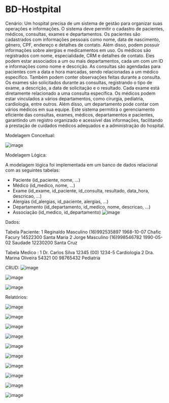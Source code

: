 # BD-Hostpital
Cenário:
Um hospital precisa de um sistema de gestão para organizar suas operações e informações. O sistema deve permitir o cadastro de pacientes, médicos, consultas, exames e departamentos.
Os pacientes são cadastrados com informações pessoais como nome, data de nascimento, gênero, CPF, endereço e detalhes de contato. Além disso, podem possuir informações sobre alergias e medicamentos em uso.
Os médicos são registrados com nome, especialidade, CRM e detalhes de contato. Eles podem estar associados a um ou mais departamentos, cada um com um ID e informações como nome e descrição.
As consultas são agendadas para pacientes com a data e hora marcadas, sendo relacionadas a um médico específico. Também podem conter observações feitas durante a consulta.
Os exames são solicitados durante as consultas, registrando o tipo de exame, a descrição, a data de solicitação e o resultado. Cada exame está diretamente relacionado a uma consulta específica.
Os médicos podem estar vinculados a vários departamentos, como cirurgia, pediatria, cardiologia, entre outros. Além disso, um departamento pode contar com vários médicos em sua equipe.
Este sistema permitirá o gerenciamento eficiente das consultas, exames, médicos, departamentos e pacientes, garantindo um registro organizado e acessível das informações, facilitando a prestação de cuidados médicos adequados e a administração do hospital.

Modelagem Conceitual:

![image](https://github.com/GustavoMSantoss/BD-Hostpital/assets/141965903/305ee487-8414-4761-a4c0-619ae369842c)

Modelagem Lógica:

A modelagem lógica foi implementada em um banco de dados relacional com as seguintes tabelas:

- Paciente (id_paciente, nome, ...)
- Médico (id_medico, nome, ...)
- Exame (id_exame, id_paciente, id_consulta, resultado, data_hora, descricao, ...)
- Alergias (id_alergias, id_paciente, alergias, ...)
- Departamento (id_departamento, id_medico, nome, descricao, ...)
- Associação (id_medico, id_departamento)
![image](https://github.com/GustavoMSantoss/BD-Hostpital/assets/141965903/a46b172b-5737-4690-b173-d4722e3798b0)

Dados:

Tabela Paciente:
1	Reginaldo	Masculino	(16)992535897	1968-10-07	Chafic Facury	14522300	Santa Maria
2	Jorge	Masculino	(16)998546782	1990-05-02	Saudade	12230200	Santa Cruz

Tabela Medico :
1	Dr. Carlos Silva	12345	(00) 1234-5	Cardiologia
2	Dra. Marina Oliveira	54321	00 98765432	Pediatria

CRUD:
![image](https://github.com/GustavoMSantoss/BD-Hostpital/assets/141965903/89cdb290-4348-47f4-83d7-17e8462de091)

![image](https://github.com/GustavoMSantoss/BD-Hostpital/assets/141965903/a3962c42-3569-4b6c-86e5-9c69bbd028d7)

![image](https://github.com/GustavoMSantoss/BD-Hostpital/assets/141965903/ed402cda-4199-4499-a005-608116f6676f)

Relatórios:

![image](https://github.com/GustavoMSantoss/BD-Hostpital/assets/141965903/421d1dc6-cef4-4328-a696-5e4cf86aeb41)

![image](https://github.com/GustavoMSantoss/BD-Hostpital/assets/141965903/f25cb00e-bbd2-4abb-aa99-87f57a9f8ac7)

![image](https://github.com/GustavoMSantoss/BD-Hostpital/assets/141965903/ad27c518-b6bf-4396-959d-33a25eaf4245)

![image](https://github.com/GustavoMSantoss/BD-Hostpital/assets/141965903/268214dd-4d81-48a5-8884-99052afa3de5)

![image](https://github.com/GustavoMSantoss/BD-Hostpital/assets/141965903/547eb121-593a-4f82-9542-e69f3f445658)

![image](https://github.com/GustavoMSantoss/BD-Hostpital/assets/141965903/2b67d325-04d2-4bd4-9a1f-ab21f8a49285)

![image](https://github.com/GustavoMSantoss/BD-Hostpital/assets/141965903/26077992-dde1-49c3-8447-87066b55825c)

![image](https://github.com/GustavoMSantoss/BD-Hostpital/assets/141965903/1188ee7a-b860-469c-990d-011a0fb3651f)

![image](https://github.com/GustavoMSantoss/BD-Hostpital/assets/141965903/bd50e2d6-7f05-40cc-a8ea-fa7170325651)


![image](https://github.com/GustavoMSantoss/BD-Hostpital/assets/141965903/aa8843e0-1975-4cc3-8d3d-3b37b9273b99)









